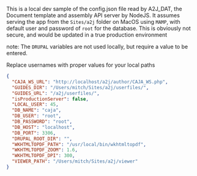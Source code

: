 This is a local dev sample of the config.json file read by A2J_DAT, the Document template
and assembly API server by NodeJS. It assumes serving the app from the `Sites/a2j`
folder on MacOS using `MAMP`, with default user and password of `root` for the database.
This is obviously not secure, and would be updated in a true production environment  

note: The `DRUPAL` variables are not used locally, but require a value
 to be entered.  
 
Replace usernames with proper values for your local paths

```json
{
  "CAJA_WS_URL": "http://localhost/a2j/author/CAJA_WS.php",
  "GUIDES_DIR": "/Users/mitch/Sites/a2j/userfiles/",
  "GUIDES_URL": "/a2j/userfiles/",
  "isProductionServer": false,
  "LOCAL_USER": 45,
  "DB_NAME": "caja",
  "DB_USER": "root",
  "DB_PASSWORD": "root",
  "DB_HOST": "localhost",
  "DB_PORT": 3306,
  "DRUPAL_ROOT_DIR": "",
  "WKHTMLTOPDF_PATH": "/usr/local/bin/wkhtmltopdf",
  "WKHTMLTOPDF_ZOOM": 1.6,
  "WKHTMLTOPDF_DPI": 300,
  "VIEWER_PATH": "/Users/mitch/Sites/a2j/viewer"
}
```
